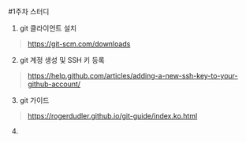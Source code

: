 #1주차 스터디

1. git 클라이언트 설치
> https://git-scm.com/downloads
   
2. git 계정 생성 및 SSH 키 등록
> https://help.github.com/articles/adding-a-new-ssh-key-to-your-github-account/

3. git 가이드
> https://rogerdudler.github.io/git-guide/index.ko.html

4. 